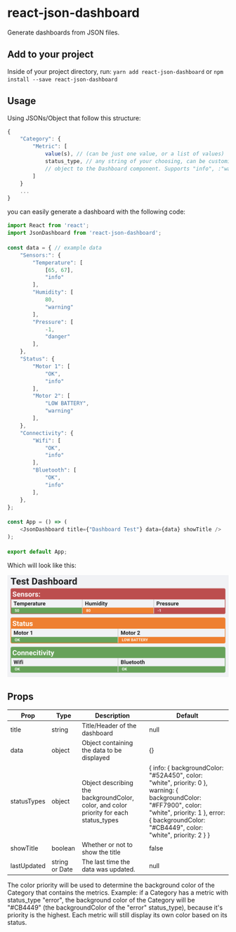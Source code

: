 # react-json-dashboard

Generate dashboards from JSON files.

## Add to your project

Inside of your project directory, run:
`yarn add react-json-dashboard` or `npm install --save react-json-dashboard`

## Usage

Using JSONs/Object that follow this structure:
```js
{
    "Category": {
        "Metric": [
            value(s), // (can be just one value, or a list of values)
            status_type, // any string of your choosing, can be customized by passinga `statusTypes`
            // object to the Dashboard component. Supports "info", :"warning", and "error" by default.
        ]
    }
    ...
}
```

you can easily generate a dashboard with the following code:
```js
import React from 'react';
import JsonDashboard from 'react-json-dashboard';

const data = { // example data
    "Sensors:": {
        "Temperature": [
            [65, 67],
            "info"
        ],
        "Humidity": [
            80,
            "warning"
        ],
        "Pressure": [
            -1,
            "danger"
        ],
    },
    "Status": {
        "Motor 1": [
            "OK",
            "info"
        ],
        "Motor 2": [
            "LOW BATTERY",
            "warning"
        ],
    },
    "Connectivity": {
        "Wifi": [
            "OK",
            "info"
        ],
        "Bluetooth": [
            "OK",
            "info"
        ],
    },
};

const App = () => (
    <JsonDashboard title={"Dashboard Test"} data={data} showTitle />
);

export default App;
```

Which will look like this:

![Dashboard Example](https://github.com/Theodlz/react-json-dashboard/blob/main/assets/example.png)

## Props

| Prop | Type | Description | Default |
| ---- | ---- | ----------- | ------- |
| title | string | Title/Header of the dashboard | null |
| data | object | Object containing the data to be displayed | {} |
| statusTypes | object | Object describing the backgroundColor, color, and color priority for each status_types | { info: { backgroundColor: "#52A450", color: "white", priority: 0 }, warning: { backgroundColor: "#FF7900", color: "white", priority: 1 }, error: { backgroundColor: "#CB4449", color: "white", priority: 2 } } |
| showTitle | boolean | Whether or not to show the title | false |
| lastUpdated | string or Date | The last time the data was updated. | null |

The color priority will be used to determine the background color of the Category that contains the metrics. Example: if a Category has a metric with status_type "error", the background color of the Category will be "#CB4449" (the backgroundColor of the "error" status_type), because it's priority is the highest. Each metric will still display its own color based on its status.

